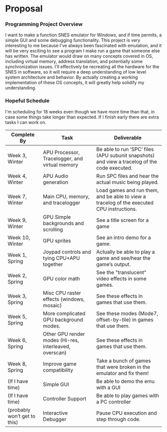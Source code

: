 # Proposal


### Programming Project Overview

I want to make a function SNES emulator for Windows, and if time permits, a simple GUI and some debugging functionality.  This project is very interesting to me because I've always been fascinated with emulation, and it will be very exciting to see a program I make run a game that someone else has written. The emulator would draw on many concepts covered in OS, including virtual memory, address translation, and potentially some synchronization issues.  I'll effectively be recreating all the hardware for the SNES in software, so it will require a deep understanding of low level system architecture and behavior. By actually creating a working implementation of these OS concepts, it will greatly help solidify my understanding.

### Hopeful Schedule

I'm scheduling for 18 weeks even though we have more time than that, in case some things take longer than expected.  If I finish early there are extra tasks I can work on.

Complete By | Task | Deliverable
--- | --- | ---
Week 3, Winter | APU Processor, Tracelogger, and virtual memory | Be able to run ‘SPC’ files (APU subunit snapshots) and view a tracelog of the code executed.
Week 4, Winter | APU Audio generation   | Run SPC files and hear the actual music being played.
Week 7, Winter | Main CPU, memory, and tracelogger | Load games and run them, and be able to view a tracelog of the executed CPU instructions.
Week 9, Winter | GPU Simple backgrounds and scrolling | See a title screen for a game
Week 10, Winter | GPU sprites | See an intro demo for a game.
Week 1, Spring | Joypad controls and tying CPU+APU together | Actually be able to play a game and see/hear the game’s output.
Week 2, Spring | GPU color math | See the "translucent" video effects in some games.
Week 3, Spring | Misc CPU raster effects (windows, mosaic) | See these effects in games that use them.
Week 5, Spring | More complicated GPU background modes. | See these modes (Mode7, offset-by-tile) in games that use them.
Week 6, Spring | Other GPU render modes (Hi-res, interleaved, overscan) | See these effects in games that use them.
Week 8, Spring | Improve game compatibility | Take a bunch of games that were broken in the emulator and fix them!
(If I have time) | Simple GUI | Be able to demo the emu with a GUI
(If I have time) | Controller Support | Be able to play games with a PC controller
(probably won’t get to this) | Interactive Debugger | Pause CPU execution and step through code.

